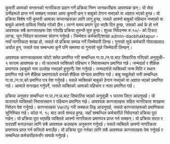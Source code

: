 कुमारी आमाको सन्तानको नागरिकता प्रदान गर्ने प्रक्रिया निम्न जानकारीहरू आवश्यक छन्। यो सेवा उनीहरूले प्राप्त गर्न सक्छन् जसका आमा कुमारी छन् र बाबुको ठेगान नभएको वा अज्ञात भएको हुन्छ। यो प्रक्रिया विशेष गरी कुमारी आमाका सन्तानहरूका लागि लागू हुन्छ, जसले आफ्नो बाबुको पहिचान नभएको वा बाबुले आफ्नो दायित्व निर्वाह गरेको छैन। लाग्ने समय प्रमाण पूरा भएकै दिन हुन्छ, जसको अर्थ के हो भने आवश्यक सबै कागजातहरू पेश गरेपछि प्रक्रिया तुरुन्तै सुरु हुन्छ। शुल्क निवेदनमा रु.१०/- को टिकट लाग्छ, जुन निवेदन फाराममा संलग्न गर्नुपर्छ। जिम्मेवार कर्मचारी/शाखा admin-daobhaktapur - नयाँ नागरिकता शाखा हो, जसले यो प्रक्रिया सम्पन्न गर्ने जिम्मेवारी लिन्छ। गुनासो सुन्ने कर्मचारी गोपालप्रसाद अर्याल हुन्, जसले यस सम्बन्धमा कुनै पनि समस्या वा गुनासो सुन्ने जिम्मेवारी लिन्छन्।

आवश्यक कागजातहरूमा फोटो समेत प्रमाणित गरी सम्बन्धित गा.पा./न.पा.बाट सिफारिस गरिएको अनुसूची–१ फाराम आवश्यक छ। यो फारामले व्यक्तिको पहिचान र निवासस्थान प्रमाणित गर्छ। जन्मदर्ता र शैक्षिक प्रमाणपत्र (बाबुको नाम उल्लेख नभएको हुनुपर्ने) पेश गर्नुपर्छ। जन्मदर्ताले व्यक्तिको जन्म मिति र स्थान प्रमाणित गर्छ भने शैक्षिक प्रमाणपत्रले उनको शैक्षिक योग्यता प्रमाणित गर्छ। बाबु नखुलेको भनी सम्बन्धित गा.पा./न.पा.को प्रमाणित पत्र पेश गर्नुपर्छ। यसले व्यक्तिको बाबुको ठेगान नभएको वा अज्ञात भएको प्रमाणित गर्छ। आमाले सनाखत गर्नुपर्ने, जसले व्यक्तिको आमाको पहिचान र नाता प्रमाणित गर्छ।

प्रक्रिया अनुसार सम्बन्धित गा.पा./न.पा.बाट सिफारिस भएको अनुसूची १ फाराम लिएर आउनुपर्छ। यो फारामले व्यक्तिको निवासस्थान र पहिचान प्रमाणित गर्छ। आवश्यक कागजातहरू सहित नागरिकता शाखामा निवेदन पेश गर्नुपर्छ। कागजातहरू Verify गरी सक्कल लिइ आउनुपर्छ, जसले कागजातहरूको प्रमाणिकता सुनिश्चित गर्छ। कोठा नं. १८ बाट कार्य सम्पन्न हुन्छ, जहाँ सम्बन्धित कर्मचारीले निवेदनको प्रक्रिया पूरा गर्छन्। यो प्रक्रिया पूरा भएपछि व्यक्तिले आफ्नो नागरिकता प्रमाणपत्र प्राप्त गर्न सक्छन्। यो प्रक्रिया सरल र पारदर्शी बनाउनका लागि सबै आवश्यक कदमहरू अनुसरण गर्नुपर्छ। यसले व्यक्तिले आफ्नो नागरिकता प्रमाणपत्र प्राप्त गर्न सजिलो बनाउँछ। यो प्रक्रिया पूरा गर्नका लागि सबै आवश्यक कागजातहरू पेश गर्नुपर्छ र सम्बन्धित कर्मचारीहरूसँग सम्पर्क गर्नुपर्छ।
